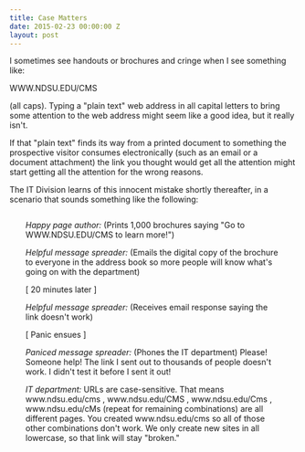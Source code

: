 ```yaml
---
title: Case Matters
date: 2015-02-23 00:00:00 Z
layout: post
---
```


I sometimes see handouts or brochures and cringe when I see something like:

WWW.NDSU.EDU/CMS

(all caps). Typing a "plain text" web address in all capital letters to bring
some attention to the web address might seem like a good idea, but it really
isn't.

If that "plain text" finds its way from a printed document to something the
prospective visitor consumes electronically (such as an email or a document
attachment) the link you thought would get all the attention might start getting
all the attention for the wrong reasons.

The IT Division learns of this innocent mistake shortly thereafter, in a
scenario that sounds something like the following:

<div style="margin: 2em;">
<p><em>Happy page author:</em> (Prints 1,000 brochures saying "Go to
WWW.NDSU.EDU/CMS to learn more!")</p>

<p><em>Helpful message spreader:</em> (Emails the digital copy of the brochure
to everyone in the address book so more people will know what's going on with
the department)</p>

<p>[ 20 minutes later ]</p>

<p><em>Helpful message spreader:</em> (Receives email response saying the link
doesn't work)</p>

<p> [ Panic ensues ]</p>

<p><em>Paniced message spreader:</em> (Phones the IT department) Please!
Someone help! The link I sent out to thousands of people doesn't work. I didn't
test it before I sent it out!</p>

<p><em>IT department:</em> URLs are case-sensitive. That means www.ndsu.edu/cms , www.ndsu.edu/CMS , www.ndsu.edu/Cms , www.ndsu.edu/cMs (repeat for remaining
combinations) are all different pages. You created www.ndsu.edu/cms so all of
those other combinations don't work. We only create new sites in all lowercase,
so that link will stay "broken."</p>

</div>
